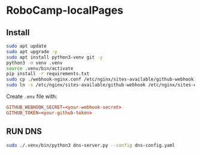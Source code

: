 # RoboCamp-localPages



## Install

```bash
sudo apt update
sudo apt upgrade -y
sudo apt install python3-venv git -y
python3 -m venv .venv
source .venv/bin/activate
pip install -r requirements.txt
sudo cp ./webhook-nginx.conf /etc/nginx/sites-available/github-webhook
sudo ln -s /etc/nginx/sites-available/github-webhook /etc/nginx/sites-enabled/
```

Create `.env` file with:
```conf
GITHUB_WEBHOOK_SECRET=<your-webhook-secret>
GITHUB_TOKEN=<your-github-token> 
```

## RUN DNS
```bash
sudo ./.venv/bin/python3 dns-server.py --config dns-config.yaml
```

